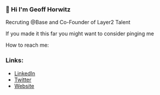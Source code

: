 ###  👋 Hi I'm Geoff Horwitz 

Recruting @Base and Co-Founder of Layer2 Talent

If you made it this far you might want to consider pinging me 

How to reach me:

### Links:
- [LinkedIn](https://www.linkedin.com/in/geoffrey-horwitz-813033170/)
- [Twitter](https://twitter.com/GeoffreyHorwitz)
- [Website](https://wwww.layer2talent.com/)
